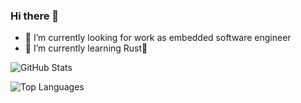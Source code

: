 ### Hi there 👋


- 🔭 I’m currently looking for work as embedded software engineer
- 🌱 I’m currently learning Rust🦀
<!--
**KrisJe/KrisJe** is a ✨ _special_ ✨ repository because its `README.md` (this file) appears on your GitHub profile.

Here are some ideas to get you started:

- 🔭 I’m currently working on ...
- 🌱 I’m currently learning ...
- 👯 I’m looking to collaborate on ...
- 🤔 I’m looking for help with ...
- 💬 Ask me about ...
- 📫 How to reach me: ...
- 😄 Pronouns: ...
- ⚡ Fun fact: ...
-->

![GitHub Stats](https://github-readme-stats.vercel.app/api?username=KrisJe&theme=radical)

![Top Languages](https://github-readme-stats.vercel.app/api/top-langs/?username=KrisJe&theme=radical&langs_count=10)

